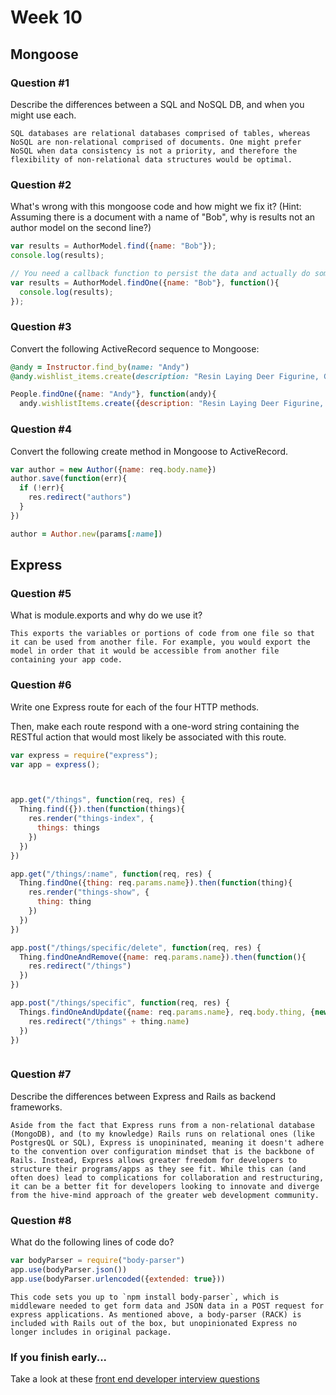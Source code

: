 # Week 10

## Mongoose

### Question #1

Describe the differences between a SQL and NoSQL DB, and when you might use each.

```text
SQL databases are relational databases comprised of tables, whereas NoSQL are non-relational comprised of documents. One might prefer NoSQL when data consistency is not a priority, and therefore the flexibility of non-relational data structures would be optimal.
```

### Question #2

What's wrong with this mongoose code and how might we fix it?
(Hint: Assuming there is a document with a name of "Bob", why is results not an author model on the second line?)

```js
var results = AuthorModel.find({name: "Bob"});
console.log(results);
```

```js
// You need a callback function to persist the data and actually do something with it:
var results = AuthorModel.findOne({name: "Bob"}, function(){
  console.log(results);
});

```

### Question #3

Convert the following ActiveRecord sequence to Mongoose:

```rb
@andy = Instructor.find_by(name: "Andy")
@andy.wishlist_items.create(description: "Resin Laying Deer Figurine, Gold")
```

```js
People.findOne({name: "Andy"}, function(andy){
  andy.wishlistItems.create({description: "Resin Laying Deer Figurine, Gold"})

```

### Question #4

Convert the following create method in Mongoose to ActiveRecord.

```js
var author = new Author({name: req.body.name})
author.save(function(err){
  if (!err){
    res.redirect("authors")
  }
})
```

```rb
author = Author.new(params[:name])

```
## Express

### Question #5

What is module.exports and why do we use it?

```text
This exports the variables or portions of code from one file so that it can be used from another file. For example, you would export the model in order that it would be accessible from another file containing your app code.

```

### Question #6

Write one Express route for each of the four HTTP methods.

Then, make each route respond with a one-word string containing the RESTful action that would most likely be associated with this route.

```js
var express = require("express");
var app = express();



app.get("/things", function(req, res) {
  Thing.find({}).then(function(things){
    res.render("things-index", {
      things: things
    })
  })
})

app.get("/things/:name", function(req, res) {
  Thing.findOne({thing: req.params.name}).then(function(thing){
    res.render("things-show", {
      thing: thing
    })
  })
})

app.post("/things/specific/delete", function(req, res) {
  Thing.findOneAndRemove({name: req.params.name}).then(function(){
    res.redirect("/things")
  })
})

app.post("/things/specific", function(req, res) {
  Things.findOneAndUpdate({name: req.params.name}, req.body.thing, {new: true}).then(function(){
    res.redirect("/things" + thing.name)
  })
})



```

### Question #7

Describe the differences between Express and Rails as backend frameworks.

```text
Aside from the fact that Express runs from a non-relational database (MongoDB), and (to my knowledge) Rails runs on relational ones (like PostgresQL or SQL), Express is unopininated, meaning it doesn't adhere to the convention over configuration mindset that is the backbone of Rails. Instead, Express allows greater freedom for developers to structure their programs/apps as they see fit. While this can (and often does) lead to complications for collaboration and restructuring, it can be a better fit for developers looking to innovate and diverge from the hive-mind approach of the greater web development community.
```

### Question #8

What do the following lines of code do?

```js
var bodyParser = require("body-parser")
app.use(bodyParser.json())
app.use(bodyParser.urlencoded({extended: true}))
```

```text
This code sets you up to `npm install body-parser`, which is middleware needed to get form data and JSON data in a POST request for express applications. As mentioned above, a body-parser (RACK) is included with Rails out of the box, but unopinionated Express no longer includes in original package.
```

### If you finish early...

Take a look at these [front end developer interview questions](https://github.com/h5bp/Front-end-Developer-Interview-Questions/blob/master/README.md)
